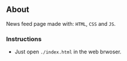 ## About

News feed page made with: `HTML`, `CSS` and `JS`.

### Instructions

- Just open `./index.html` in the web brwoser.